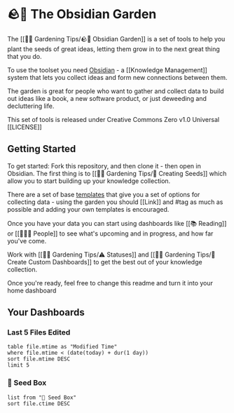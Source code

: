 # 🪨🌱 The Obsidian Garden

The [[👩‍🌾 Gardening Tips/🪨🌱 Obsidian Garden]] is a set of tools to help you plant the seeds of great ideas, letting them grow in to the next great thing that you do.

To use the toolset you need [Obsidian](https://obsidian.md) - a [[Knowledge Management]] system that lets you collect ideas and form new connections between them.

The garden is great for people who want to gather and collect data to build out ideas like a book, a new software product, or just deweeding and decluttering life.

This set of tools is released under Creative Commons Zero v1.0 Universal [[LICENSE]]

## Getting Started
To get started: Fork this repository, and then clone it - then open in Obsidian.  The first thing is to [[👩‍🌾 Gardening Tips/🌱 Creating Seeds]] which allow you to start building up your knowledge collection.

There are a set of base [templates](#Templates) that give you a set of options for collecting data - using the garden you should [[Link]] and #tag as much as possible and adding your own templates is encouraged.

Once you have your data you can start using dashboards like [[📚 Reading]] or [[👨‍👧‍👦 People]] to see what's upcoming and in progress, and how far you've come.

Work with [[👩‍🌾 Gardening Tips/⚠️ Statuses]] and [[👩‍🌾 Gardening Tips/🎯 Create Custom Dashboards]] to get the best out of your knowledge collection.

Once you're ready, feel free to change this readme and turn it into your home dashboard

## Your Dashboards
### Last 5 Files Edited
```dataview
table file.mtime as "Modified Time"
where file.mtime < (date(today) + dur(1 day))
sort file.mtime DESC
limit 5
```

### 🌱 Seed Box
```dataview
list from "🌱 Seed Box"
sort file.ctime DESC
```